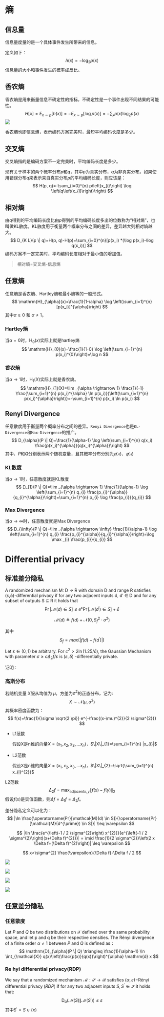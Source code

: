 # 熵

## 信息量

信息量度量的是一个具体事件发生所带来的信息。

定义如下：
$$
h(x)=-\log _{2} p(x)
$$
信息量的大小和事件发生的概率成反比。

## 香农熵

香农熵是用来衡量信息不确定性的指标，不确定性是一个事件出现不同结果的可能性。
$$
H[x]=E_{x \sim p}[h(x)]=-E_{x \sim p}[\log p(x)]=-\sum_{x} p(x) \log _{2} p(x)
$$
![](https://gitee.com/wardseptember/images/raw/master/imgs/20201002171621.png)

香农熵也即信息熵，表示编码方案完美时，最短平均编码长度是多少。

## 交叉熵

交叉熵指的是编码方案不一定完美时，平均编码长度是多少。

现有关于样本的两个概率分布$p$和$q$，其中$p$为真实分布，$q$为非真实分布。如果使用错误分布$q$来表示来自真实分布$p$的平均编码长度，则应该是：
$$
H(p, q)=-\sum_{i=0}^{n} p\left(x_{i}\right) \log \left(q\left(x_{i}\right)\right)
$$

## 相对熵

由$q$得到的平均编码长度比由$p$得到的平均编码长度多出的位数称为“相对熵”，也叫做KL散度。KL散度用于衡量两个概率分布之间的差异，差异越大则相对熵越大。
$$
D_{K L}(p \| q)=H(p, q)-H(p)=\sum_{i=0}^{n}[p(x_i) *(\log p(x_i)-\log q(x_i))]
$$
编码方案不一定完美时，平均编码长度相对于最小值的增加值。

> 相对熵=交叉熵-信息熵

## 任意熵

任意熵是香农熵、Hartley熵和最小熵等的一般形式。
$$
\mathrm{H}_{\alpha}(x)=\frac{1}{1-\alpha} \log \left(\sum_{i=1}^{n} [p(x_i)]^{\alpha}\right)
$$
其中$\alpha \geq 0$ 和 $\alpha \neq 1$。

### Hartley熵

当$\alpha=0$时，$\mathrm{H}_{0}(x)$实际上就是hartley熵
$$
\mathrm{H}_{0}(x)=\frac{1}{1-0} \log \left(\sum_{i=1}^{n} p(x_i)^{0}\right)=\log n
$$

### 香农熵

当$\alpha \rightarrow 1$时，$\mathrm{H}_{1}(X)$实际上就是香农熵。
$$
\mathrm{H}_{1}(X)=\lim _{\alpha \rightarrow 1} \frac{1}{-1} \frac{\sum_{i=1}^{n} p(x_i)^{\alpha} \ln p(x_i)}{\left(\sum_{i=1}^{n} p(x_i)^{\alpha}\right)}=-\sum_{i=1}^{n} p(x_i) \ln p(x_i)
$$

## Renyi Divergence

任意散度用于衡量两个概率分布之间的差异。`Renyi Divergence`也是`KL-Divergence`和`Max-Divergence`的推广。
$$
D_{\alpha}(P \| Q)=\frac{1}{\alpha-1} \log \left(\sum_{i=1}^{n} q(x_i) \frac{p(x_i)^{\alpha}}{q(x_i)^{\alpha}}\right)
$$
其中，$P$和$Q$分别表示两个随机变量，且其概率分布分别为$𝑝(𝑥)$、$𝑞(𝑥)$

### KL散度

当$\alpha \rightarrow 1$时，任意散度就是KL散度
$$
D_{1}(P \| Q)=\lim _{\alpha \rightarrow 1} \frac{1}{\alpha-1} \log \left(\sum_{i=1}^{n} q_{i} \frac{p_{i}^{\alpha}}{q_{i}^{\alpha}}\right)=\sum_{i=1}^{n} p_{i} \log \frac{p_{i}}{q_{i}}
$$

### Max Divergence

当$\alpha \rightarrow \infty$时，任意散度就是Max Divergence
$$
D_{\infty}(P \| Q)=\lim _{\alpha \rightarrow \infty} \frac{1}{\alpha-1} \log \left(\sum_{i=1}^{n} q_{i} \frac{p_{i}^{\alpha}}{q_{i}^{\alpha}}\right)=\log \max _{i} \frac{p_{i}}{q_{i}}
$$

# Differential privacy

## 标准差分隐私

A randomized mechanism M: D → R with domain D and range R satisfies (ε,δ)-differential privacy if for any two adjacent inputs d, d′ ∈ D and for any subset of outputs S ⊆ R it holds that
$$
\operatorname{Pr}[\mathcal{M}(d) \in S] \leq e^{\varepsilon} \operatorname{Pr}\left[\mathcal{M}\left(d^{\prime}\right) \in S\right]+\delta
$$

$$
\mathcal{M}(d) \triangleq f(d)+\mathcal{N}\left(0, S_{f}^{2} \cdot \sigma^{2}\right)
$$

其中
$$
S_{f} = max(\left|f(d)-f\left(d^{\prime}\right)\right|)
$$


Let $\varepsilon \in(0,1)$ be arbitrary. For $c^{2}>2 \ln (1.25 / \delta),$ the Gaussian Mechanism with parameter $\sigma \geq c \Delta_{2} f / \varepsilon$ is $(\varepsilon, \delta)$ -differentially private.

证明：

### 高斯分布

若随机变量 $X$服从均值为 $μ$，方差为$\sigma^{2}$的正态分布，记为:
$$
X \sim \mathcal{N}\left(\mu, \sigma^{2}\right)
$$
其概率密度函数为：
$$
f(x)=\frac{1}{\sigma \sqrt{2 \pi}} e^{-\frac{(x-\mu)^{2}}{2 \sigma^{2}}}
$$


* L1范数

    假设X是n维的向量$X=\left(x_{1}, x_{2}, x_{3}, \ldots x_{n}\right)$，$\|X\|_{1}=\sum_{i=1}^{n} |x_{i}|$

* L2范数

    假设X是n维的向量$X=\left(x_{1}, x_{2}, x_{3}, \ldots x_{n}\right)$，$\|X\|_{2}=\sqrt{\sum_{i=1}^{n} x_{i}^{2}}$

L2范数
$$
\Delta_{2} f=\max _{\mathrm{adjacent} x, y}\|f(x)-f(y)\|_{2}
$$
假设$f(x)$是实值函数，则$\Delta f=\Delta_{1} f=\Delta_{2} f$。

差分隐私定义可以化为：
$$
|\ln \frac{\operatorname{Pr}[\mathcal{M}(d) \in S]}{\operatorname{Pr}[\mathcal{M}(d^{\prime}) \in S]}| \leq \varepsilon
$$

$$
|\ln \frac{e^{\left(-1 / 2 \sigma^{2}\right) x^{2}}}{e^{\left(-1 / 2 \sigma^{2}\right)(x+\Delta f)^{2}}}| = \mid \frac{1}{2 \sigma^{2}}\left(2 x \Delta f+(\Delta f)^{2}\right)| \leq \varepsilon
$$

$$
x<\sigma^{2} \frac{\varepsilon}{\Delta f}-\Delta f / 2
$$

![](https://gitee.com/wardseptember/images/raw/master/imgs/20201003222026.png)

![](https://gitee.com/wardseptember/images/raw/master/imgs/20201003222103.png)

![](https://gitee.com/wardseptember/images/raw/master/imgs/20201003222125.png)

![](https://gitee.com/wardseptember/images/raw/master/imgs/20201003222158.png)

## 任意差分隐私

### 任意散度

Let $P$ and $Q$ be two distributions on $\mathcal{X}$ defined over the same probability space, and let p and q be their respective densities. The Rényi divergence of a finite order $\alpha \neq 1$ between $P$
and $Q$ is defined as：
$$
\mathrm{D}_{\alpha}(P \| Q) \triangleq \frac{1}{\alpha-1} \ln \int_{\mathcal{X}} q(x)\left(\frac{p(x)}{q(x)}\right)^{\alpha} \mathrm{d} x
$$

### Re ́nyi differential privacy(RDP)

We say that a randomized mechanism $\mathcal{M}: \mathcal{S} \rightarrow \mathcal{R}$ satisfies $(\alpha, \varepsilon)-$Rényi differential privacy $(R D P)$ if for any two adjacent inputs $S, S^{\prime} \in \mathcal{S}$ it holds that:
$$
\mathrm{D}_{\alpha}\left(\mathcal{M}(S) \| \mathcal{M}\left(S^{\prime}\right)\right) \leq \varepsilon
$$
其中$S^{\prime}=S \cup\{x\}$

